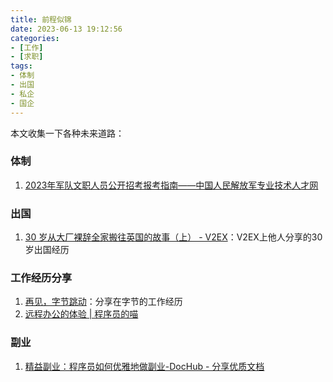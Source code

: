 ```yaml
---
title: 前程似锦
date: 2023-06-13 19:12:56
categories:
- [工作]
- [求职]
tags:
- 体制 
- 出国
- 私企
- 国企
---
```

本文收集一下各种未来道路：

### 体制
1. [2023年军队文职人员公开招考报考指南——中国人民解放军专业技术人才网](http://81rc.81.cn/sy/zczd_210285/16202914_2.html)

### 出国
1. [30 岁从大厂裸辞全家搬往英国的故事（上） - V2EX](https://v2ex.com/t/955368)：V2EX上他人分享的30岁出国经历

### 工作经历分享
1. [再见，字节跳动](https://mp.weixin.qq.com/s?__biz=MzU0OTE4MzYzMw==&mid=2247560168&idx=1&sn=821438e9c32c9bf44b9a5ed8e863385d&chksm=fbb06216ccc7eb00a0adc9e36796cfe1aa60bea95c5f4053ae2a59c58def18cb1c943f766536&scene=27)：分享在字节的工作经历
2. [远程办公的体验 | 程序员的喵](https://catcoding.me/p/remote-work/)

### 副业
1. [精益副业：程序员如何优雅地做副业-DocHub - 分享优质文档](https://www.dochub.wiki/jingyifuyechengxuyuanruheyouyadezuofuye/)